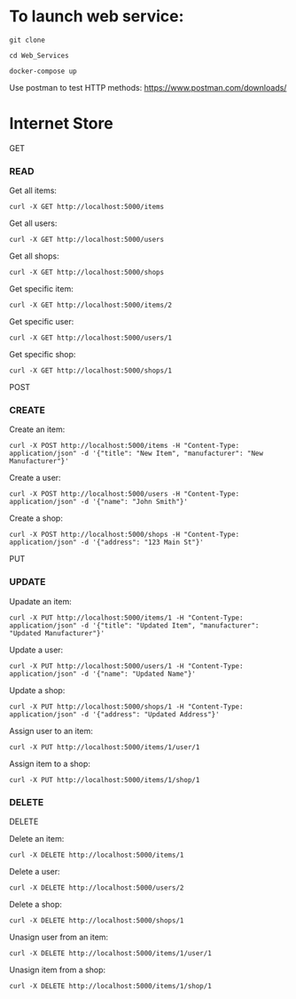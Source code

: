 # To launch web service:

`git clone`

`cd Web_Services`

`docker-compose up`

Use postman to test HTTP methods: https://www.postman.com/downloads/

# Internet Store

GET

### READ

Get all items:

`curl -X GET http://localhost:5000/items`

Get all users:

`curl -X GET http://localhost:5000/users`

Get all shops:

`curl -X GET http://localhost:5000/shops`

Get specific item:

`curl -X GET http://localhost:5000/items/2`

Get specific user:

`curl -X GET http://localhost:5000/users/1`

Get specific shop:

`curl -X GET http://localhost:5000/shops/1`

POST

### CREATE

Create an item:

`curl -X POST http://localhost:5000/items -H "Content-Type: application/json" -d '{"title": "New Item", "manufacturer": "New Manufacturer"}' `

Create a user:

`curl -X POST http://localhost:5000/users -H "Content-Type: application/json" -d '{"name": "John Smith"}' `

Create a shop:

`curl -X POST http://localhost:5000/shops -H "Content-Type: application/json" -d '{"address": "123 Main St"}'`

PUT

### UPDATE

Upadate an item:

`curl -X PUT http://localhost:5000/items/1 -H "Content-Type: application/json" -d '{"title": "Updated Item", "manufacturer": "Updated Manufacturer"}' `

Update a user:

`curl -X PUT http://localhost:5000/users/1 -H "Content-Type: application/json" -d '{"name": "Updated Name"}'`

Update a shop:

`curl -X PUT http://localhost:5000/shops/1 -H "Content-Type: application/json" -d '{"address": "Updated Address"}' `

Assign user to an item:

`curl -X PUT http://localhost:5000/items/1/user/1 `

Assign item to a shop:

`curl -X PUT http://localhost:5000/items/1/shop/1`

### DELETE

DELETE

Delete an item:

`curl -X DELETE http://localhost:5000/items/1 `

Delete a user:

`curl -X DELETE http://localhost:5000/users/2 `

Delete a shop:

`curl -X DELETE http://localhost:5000/shops/1`

Unasign user from an item:

`curl -X DELETE http://localhost:5000/items/1/user/1`

Unasign item from a shop:

`curl -X DELETE http://localhost:5000/items/1/shop/1`

